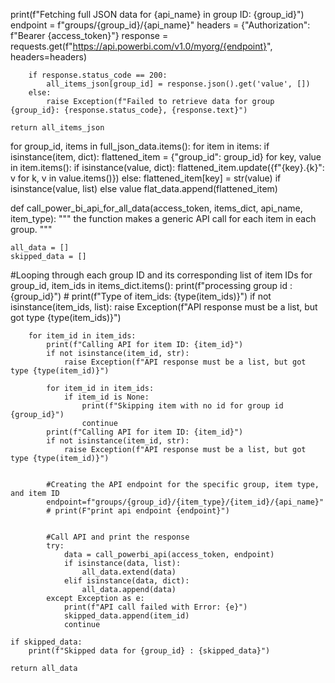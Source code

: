print(f"Fetching full JSON data for {api_name} in group ID: {group_id}")
        endpoint = f"groups/{group_id}/{api_name}"
        headers = {"Authorization": f"Bearer {access_token}"}
        response = requests.get(f"https://api.powerbi.com/v1.0/myorg/{endpoint}", headers=headers)

        if response.status_code == 200:
            all_items_json[group_id] = response.json().get('value', [])
        else:
            raise Exception(f"Failed to retrieve data for group {group_id}: {response.status_code}, {response.text}")
    
    return all_items_json




    
for group_id, items in full_json_data.items():
        for item in items:
            if isinstance(item, dict):
                flattened_item = {"group_id": group_id}
                for key, value in item.items():
                    if isinstance(value, dict):
                        flattened_item.update({f"{key}.{k}": v for k, v in value.items()})
                    else:
                        flattened_item[key] = str(value) if isinstance(value, list) else value
                flat_data.append(flattened_item)
                

def call_power_bi_api_for_all_data(access_token, items_dict, api_name, item_type):
    """
    the function makes a generic API call for each item in each group.
    """
    
    all_data = []
    skipped_data = []

#Looping through each group ID and its corresponding list of item IDs
    for group_id, item_ids in items_dict.items():
        print(f"processing group id : {group_id}")
        # print(f"Type of item_ids: {type(item_ids)}")
        if not isinstance(item_ids, list):
            raise Exception(f"API response must be a list, but got type {type(item_ids)}")

        for item_id in item_ids:
            print(f"Calling API for item ID: {item_id}")
            if not isinstance(item_id, str):
                raise Exception(f"API response must be a list, but got type {type(item_id)}")

            for item_id in item_ids:
                if item_id is None:
                    print(f"Skipping item with no id for group id {group_id}")
                    continue
            print(f"Calling API for item ID: {item_id}")
            if not isinstance(item_id, str):
                raise Exception(f"API response must be a list, but got type {type(item_id)}")

            
            #Creating the API endpoint for the specific group, item type, and item ID
            endpoint=f"groups/{group_id}/{item_type}/{item_id}/{api_name}"
            # print(F"print api endpoint {endpoint}")


            #Call API and print the response
            try: 
                data = call_powerbi_api(access_token, endpoint)
                if isinstance(data, list):
                    all_data.extend(data)
                elif isinstance(data, dict):
                    all_data.append(data)
            except Exception as e:
                print(f"API call failed with Error: {e}")
                skipped_data.append(item_id)
                continue
        
    if skipped_data:
        print(f"Skipped data for {group_id} : {skipped_data}")

    return all_data
    



